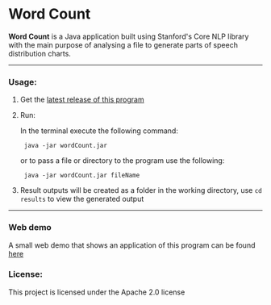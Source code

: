 Word Count
==========

**Word Count** is a Java application built using Stanford's Core NLP library with the main purpose 
of analysing a file to generate parts of speech distribution charts.

---

### Usage:
    
1. Get the [latest release of this program](https://github.com/khazelrigg/wordCount/releases)

2. Run:

     In the terminal execute the following command:
    
        java -jar wordCount.jar 
     
     or to pass a file or directory to the program use the following:
     
        java -jar wordCount.jar fileName
        
4. Result outputs will be created as a folder in the working directory, use `cd results` to view the generated output

---
### Web demo
A small web demo that shows an application of this program can be found [here](http://bl.ocks.org/khazelrigg/raw/287b2e8a648bf85313de686bfe7ed540/)

### License:
This project is licensed under the Apache 2.0 license
